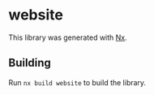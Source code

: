 # website

This library was generated with [Nx](https://nx.dev).

## Building

Run `nx build website` to build the library.
